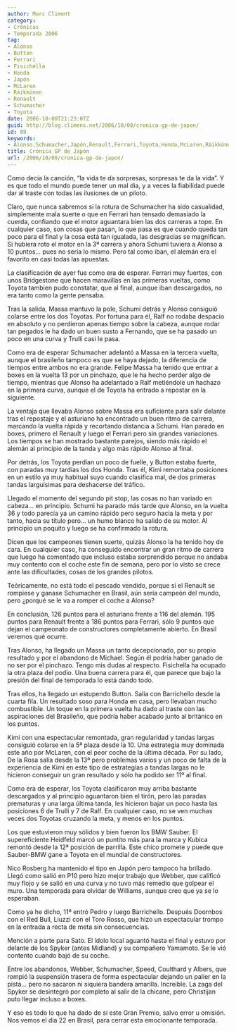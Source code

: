 ```yaml
---
author: Marc Climent
category:
- Crónicas
- Temporada 2006
tag:
- Alonso
- Button
- Ferrari
- Fisichella
- Honda
- Japón
- McLaren
- Räikkönen
- Renault
- Schumacher
- Toyota
date: 2006-10-08T21:23:07Z
guid: http://blog.climens.net/2006/10/08/cronica-gp-de-japon/
id: 89
keywords:
- Alonso,Schumacher,Japón,Renault,Ferrari,Toyota,Honda,McLaren,Räikkönen,Button,Fisichella
title: Crónica GP de Japón
url: /2006/10/08/cronica-gp-de-japon/
---
```


Como decía la canción, &#8220;la vida te da sorpresas, sorpresas te da la vida&#8221;. Y es que todo el mundo puede tener un mal dia, y a veces la fiabilidad puede dar al traste con todas las ilusiones de un piloto.

Claro, que nunca sabremos si la rotura de Schumacher ha sido casualidad, simplemente mala suerte o que en Ferrari han tensado demasiado la cuerda, confiando que el motor aguantara bien las dos carreras a tope. En cualquier caso, son cosas que pasan, lo que pasa es que cuando queda tan poco para el final y la cosa está tan igualada, las desgracias se magnifican. Si hubiera roto el motor en la 3ª carrera y ahora Schumi tuviera a Alonso a 10 puntos&#8230; pues no sería lo mismo. Pero tal como iban, el alemán era el favorito en casi todas las apuestas.

La clasificación de ayer fue como era de esperar. Ferrari muy fuertes, con unos Bridgestone que hacen maravillas en las primeras vueltas, como Toyota tambien pudo constatar, que al final, aunque iban descargados, no era tanto como la gente pensaba.

Tras la salida, Massa mantuvo la pole, Schumi detrás y Alonso consiguió colarse entre los dos Toyotas. Por fortuna para él, Ralf no rodaba despacio en absoluto y no perdieron apenas tiempo sobre la cabeza, aunque rodar tan pegados le ha dado un buen susto a Fernando, que se ha pasado un poco en una curva y Trulli casi le pasa.
  
Como era de esperar Schumacher adelantó a Massa en la tercera vuelta, aunque el brasileño tampoco es que se haya dejado, la diferencia de tiempos entre ambos no era grande. Felipe Massa ha tenido que entrar a boxes en la vuelta 13 por un pinchazo, que le ha hecho perder algo de tiempo, mientras que Alonso ha adelantado a Ralf metiéndole un hachazo en la primera curva, aunque el de Toyota ha entrado a repostar en la siguiente.

La ventaja que llevaba Alonso sobre Massa era suficiente para salir delante tras el repostaje y el asturiano ha encontrado un buen ritmo de carrera, marcando la vuelta rápida y recortando distancia a Schumi. Han parado en boxes, primero el Renault y luego el Ferrari pero sin grandes variaciones. Los tiempos se han mostrado bastante parejos, siendo más rápido el alemán al principio de la tanda y algo más rápido Alonso al final.

Por detrás, los Toyota perdían un poco de fuelle, y Button estaba fuerte, con paradas muy tardías los dos Honda. Tras él, Kimi remontaba posiciones en un estilo ya muy habitual suyo cuando clasifica mal, de dos primeras tandas larguísimas para deshacerse del tráfico.

Llegado el momento del segundo pit stop, las cosas no han variado en cabeza&#8230; en principio. Schumi ha parado más tarde que Alonso, en la vuelta 36 y todo parecía ya un camino rápido pero seguro hacia la meta y por tanto, hacia su título pero&#8230; un humo blanco ha salido de su motor. Al principio un poquito y luego se ha confirmado la rotura.

Dicen que los campeones tienen suerte, quizás Alonso la ha tenido hoy de cara. En cualquier caso, ha conseguido encontrar un gran ritmo de carrera que luego ha comentado que incluso estaba sorprendido porque no andaba muy contento con el coche este fin de semana, pero por lo visto se crece ante las dificultades, cosas de los grandes pilotos.

Teóricamente, no está todo el pescado vendido, porque si el Renault se rompiese y ganase Schumacher en Brasil, aún sería campeón del mundo, pero ¿porqué se le va a romper el coche a Alonso?

En conclusión, 126 puntos para el asturiano frente a 116 del alemán. 195 puntos para Renault frente a 186 puntos para Ferrari, sólo 9 puntos que dejan el campeonato de constructores completamente abierto. En Brasil veremos qué ocurre.

<!--more-->

Tras Alonso, ha llegado un Massa un tanto decepcionado, por su propio resultado y por el abandono de Michael. Según él podría haber ganado de no ser por el pinchazo. Tengo mis dudas al respecto. Fisichella ha ocupado la otra plaza del podio. Una buena carrera para él, que parece que bajo la presión del final de temporada lo está dando todo.

Tras ellos, ha llegado un estupendo Button. Salía con Barrichello desde la cuarta fila. Un resultado soso para Honda en casa, pero llevaban mucho combustible. Un toque en la primera vuelta ha dado al traste con las aspiraciones del Brasileño, que podría haber acabado junto al británico en los puntos.

Kimi con una espectacular remontada, gran regularidad y tandas largas consiguió colarse en la 5ª plaza desde la 10. Una estrategia muy dominada este año por McLaren, con el peor coche de la última década. Por su lado, De la Rosa salía desde la 13ª pero problemas varios y un poco de falta de la experiencia de Kimi en este tipo de estrategias a tandas largas no le hicieron conseguir un gran resultado y sólo ha podido ser 11º al final.

Como era de esperar, los Toyota clasificaron muy arriba bastante descargados y al principio aguantaron bien el tirón, pero las paradas prematuras y una larga última tanda, les hicieron bajar un poco hasta las posiciones 6 de Trulli y 7 de Ralf. En cualquier caso, no se ven muchas veces dos Toyotas cruzando la meta, y menos en los puntos.

Los que estuvieron muy sólidos y bien fueron los BMW Sauber. El supereficiente Heidfeld marcó un puntito más para la marca y Kubica remontó desde la 12ª posición de parrilla. Este chico promete y puede que Sauber-BMW gane a Toyota en el mundial de constructores.

Nico Rosberg ha mantenido el tipo en Japón pero tampoco ha brillado. Llegó como salió en P10 pero hizo mejor trabajo que Webber, que calificó muy flojo y se salió en una curva y no tuvo más remedio que golpear el muro. Una temporada para olvidar de Williams, aunque creo que ya se lo esperaban.

Como ya he dicho, 11º entró Pedro y luego Barrichello. Después Doornbos con el Red Bull, Liuzzi con el Toro Rosso, que hizo un espectacular trompo en la entrada a recta de meta sin consecuencias.

Mención a parte para Sato. El ídolo local aguantó hasta el final y estuvo por delante de los Spyker (antes Midland) y su compañero Yamamoto. Se le vió contento cuando bajó de su coche.

Entre los abandonos, Webber, Schumacher, Speed, Coulthard y Albers, que rompió la suspensión trasera de forma espectacular dejando un palier en la pista&#8230; pero no sacaron ni siquiera bandera amarilla. Increible. La zaga del Spyker se desintegró por completo al salir de la chicane, pero Christijan puto llegar incluso a boxes.

Y eso es todo lo que ha dado de sí este Gran Premio, salvo error u omisión. Nos vemos el dia 22 en Brasil, para cerrar esta emocionante temporada.